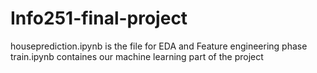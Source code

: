 # Info251-final-project
houseprediction.ipynb is the file for EDA and Feature engineering phase
train.ipynb containes our machine learning part of the project
